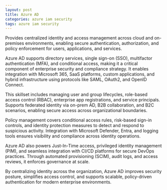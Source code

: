 ```yaml
---
layout: post
title: Azure AD
categories: azure iam security
tags: azure iam security
---
```


Provides centralized identity and access management across cloud and on-premises environments, enabling secure authentication, authorization, and policy enforcement for users, applications, and services.

<!--more-->

Azure AD supports directory services, single sign-on (SSO), multifactor authentication (MFA), and conditional access, making it a critical component of enterprise security and compliance strategy. It enables integration with Microsoft 365, SaaS platforms, custom applications, and hybrid infrastructure using protocols like SAML, OAuth2, and OpenID Connect.

This skillset includes managing user and group lifecycles, role-based access control (RBAC), enterprise app registrations, and service principals. Supports federated identity via on-prem AD, B2B collaboration, and B2C scenarios, enabling secure access across organizational boundaries.

Policy management covers conditional access rules, risk-based sign-in controls, and identity protection measures to detect and respond to suspicious activity. Integration with Microsoft Defender, Entra, and logging tools ensures visibility and compliance across identity operations.

Azure AD also powers Just-In-Time access, privileged identity management (PIM), and seamless integration with CI/CD platforms for secure DevOps practices. Through automated provisioning (SCIM), audit logs, and access reviews, it enforces governance at scale.

By centralizing identity across the organization, Azure AD improves security posture, simplifies access control, and supports scalable, policy-driven authentication for modern enterprise environments.

